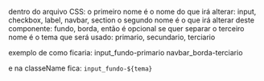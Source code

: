 dentro do arquivo CSS:
o primeiro nome é o nome do que irá alterar: input, checkbox, label, navbar, section
o segundo nome é o que irá alterar deste componente: fundo, borda, então é opcional se quer separar
o terceiro nome é o tema que será usado: primario, secundario, terciario

exemplo de como ficaria:
input_fundo-primario
navbar_borda-terciario

e na classeName fica: `input_fundo-${tema}`
